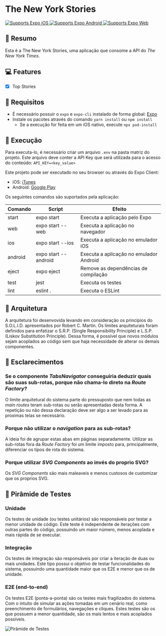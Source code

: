 
# The New York Stories

<p>
  <!-- iOS -->
  <a href="https://itunes.apple.com/app/apple-store/id982107779">
    <img alt="Supports Expo iOS" longdesc="Supports Expo iOS" src="https://img.shields.io/badge/iOS-4630EB.svg?style=flat-square&logo=APPLE&labelColor=999999&logoColor=fff" />
  </a>
  <!-- Android -->
  <a href="https://play.google.com/store/apps/details?id=host.exp.exponent&referrer=blankexample">
    <img alt="Supports Expo Android" longdesc="Supports Expo Android" src="https://img.shields.io/badge/Android-4630EB.svg?style=flat-square&logo=ANDROID&labelColor=A4C639&logoColor=fff" />
  </a>
  <!-- Web -->
  <a href="https://docs.expo.io/workflow/web/">
    <img alt="Supports Expo Web" longdesc="Supports Expo Web" src="https://img.shields.io/badge/web-4630EB.svg?style=flat-square&logo=GOOGLE-CHROME&labelColor=4285F4&logoColor=fff" />
  </a>
</p>

## 📝 Resumo
Esta é a The New York Stories, uma aplicação que consome a API do *The New York Times*.

## 💻 Features
- [X] Top Stories

## 📖 Requisitos

- É necessário possuir o `expo` e `expo-cli` instalado de forma global: [Expo](https://docs.expo.io/get-started/installation/)
- Instale os pacotes através do comando `yarn install` ou `npm install`
  - Se a execução for feita em um iOS nativo, execute `npx pod-install`

## 🚀 Execução

Para executa-lo, é necessário criar um arquivo `.env` na pasta matriz do projeto. Este arquivo deve conter a API Key que será utilizada para o acesso do conteúdo: `API_KEY=<key_value>` 

Este projeto pode ser executado no seu browser ou através do Expo Client:
  - iOS: [iTunes](https://itunes.apple.com/app/apple-store/id982107779)
  - Android: [Google Play](https://play.google.com/store/apps/details?id=host.exp.exponent&referrer=blankexample)
 
Os seguintes comandos são suportados pela aplicação: 

| Comando   | Script                    | Efeito                                    |             
|-----------|---------------------------|-------------------------------------------|
| start     | expo start                | Executa a aplicação pelo Expo             |
| web       | expo start --web          | Executa a aplicação no navegador          |
| ios		    | expo start --ios          | Executa a aplicação no emulador iOS       |
| android	  | expo start --android      | Executa a aplicação no emulador Android   |
| eject     | expo eject                | Remove as dependências de compilação      |
| test      | jest                      | Executa os testes                         |
| lint      | eslint .                  | Executa o ESLint                          |

## 🏯 Arquitetura
A arquitetura foi desenvovida levando em consideração os princípios do S.O.L.I.D. apresentados por Robert C. Martin. Os limites arquiteturais foram definidos para enfatizar o S.R.P. (Single Responsibility Principle) e L.S.P. (Liskov Substitution Principle). Dessa forma, é possível que novos módulos sejam acoplados ao código sem que haja necessidade de alterar os demais componentes.

## 💬 Esclarecimentos

### Se o componente *TabsNavigator* conseguiria deduzir quais são suas sub-rotas, porque não chama-lo direto na *Route Factory*?
O limite arquitetural do sistema parte do pressuposto que nem todas as *main routes* teram sub-rotas ou serão apresentadas desta forma. A repetição ou não dessa declaração deve ser algo a ser levado para as proximas telas se necessário.

### Porque não utilizar o *navigation* para as sub-rotas?
A ideia foi de agrupar estas abas em páginas separadamente. Utilizar as sub-rotas fora da *Route Factory* foi um limite imposto para, principalmente, diferenciar os tipos de rota do sistema.

### Porque utilizar *SVG Components* ao invés do proprio SVG?
Os *SVG Components* são mais maleaveis e menos custosos de customizar que os proprios SVG.

## 🧮 Pirâmide de Testes

### Unidade
Os testes de unidade (ou testes unitários) são responsáveis por testar a menor unidade de código. Este teste é independente de iterações com outras partes do código, possuindo um maior número, menos acoplada e mais rápida de se executar.

### Integração
Os testes de integração são responsáveis por criar a iteração de duas ou mais unidades. Este tipo possui o objetivo de testar funcionalidades do sistema, possuindo uma quantidade maior que os E2E e menor que os de unidade. 

### E2E (end-to-end)
Os testes E2E (ponta-a-ponta) são os testes mais fragilizados do sistema. Com o intuito de simular as ações tomadas em um cenário real, como preenchimento de formulários, navegações e cliques. Estes testes são os que possuem a menor quantidade, são os mais lentos e mais acoplados possíveis.

![Pirâmide de Testes](https://i.imgur.com/FAvhRTT.png)

